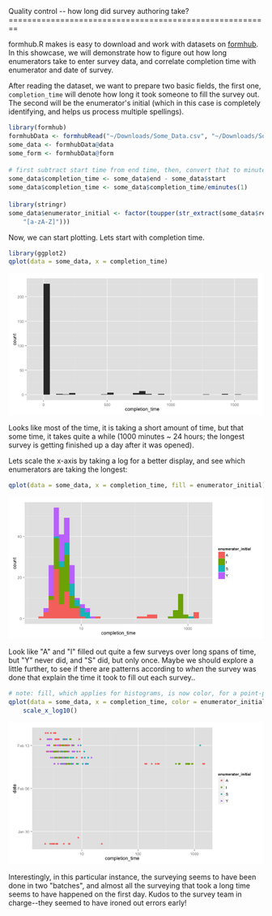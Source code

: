 <link href="http://kevinburke.bitbucket.org/markdowncss/markdown.css" rel="stylesheet"></link>
Quality control -- how long did survey authoring take?
========================================================

formhub.R makes is easy to download and work with datasets on [formhub](http://formhub.org). In this showcase, we will demonstrate how to figure out how long enumerators take to enter survey data, and correlate completion time with enumerator and date of survey. 

After reading the dataset, we want to prepare two basic fields, the first one, `completion_time` will denote how long it took someone to fill the survey out. The second will be the enumerator's initial (which in this case is completely identifying, and helps us process multiple spellings).



```r
library(formhub)
formhubData <- formhubRead("~/Downloads/Some_Data.csv", "~/Downloads/Some_Form.json")
some_data <- formhubData@data
some_form <- formhubData@form

# first subtract start time from end time, then, convert that to minutes
some_data$completion_time <- some_data$end - some_data$start
some_data$completion_time <- some_data$completion_time/eminutes(1)

library(stringr)
some_data$enumerator_initial <- factor(toupper(str_extract(some_data$research_asst_name, 
    "[a-zA-Z]")))
```


Now, we can start plotting. Lets start with completion time.

```r
library(ggplot2)
qplot(data = some_data, x = completion_time)
```

![plot of chunk plot_completiontime](figure/plot_completiontime.png) 


Looks like most of the time, it is taking a short amount of time, but that some time, it takes quite a while (1000 minutes ~ 24 hours; the longest survey is getting finished up a day after it was opened). 

Lets scale the x-axis by taking a log for a better display, and see which enumerators are taking the longest:

```r
qplot(data = some_data, x = completion_time, fill = enumerator_initial) + scale_x_log10()
```

![plot of chunk plot_completiontime_by_enumerator](figure/plot_completiontime_by_enumerator.png) 


Look like "A" and "I" filled out quite a few surveys over long spans of time, but "Y" never did, and "S" did, but only once. Maybe we should explore a little further, to see if there are patterns according to *when* the survey was done that explain the time it took to fill out each survey..


```r
# note: fill, which applies for histograms, is now color, for a point-plot
qplot(data = some_data, x = completion_time, color = enumerator_initial, y = date) + 
    scale_x_log10()
```

![plot of chunk plot_completiontime_by_time](figure/plot_completiontime_by_time.png) 


Interestingly, in this particular instance, the surveying seems to have been done in two "batches", and almost all the surveying that took a long time seems to have happened on the first day. Kudos to the survey team in charge--they seemed to have ironed out errors early!


